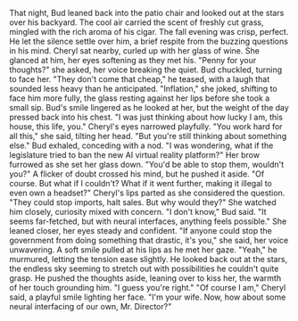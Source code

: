 That night, Bud leaned back into the patio chair and looked out at the stars over his backyard. The cool air carried the scent of freshly cut grass, mingled with the rich aroma of his cigar. The fall evening was crisp, perfect. He let the silence settle over him, a brief respite from the buzzing questions in his mind. Cheryl sat nearby, curled up with her glass of wine. She glanced at him, her eyes softening as they met his.
"Penny for your thoughts?" she asked, her voice breaking the quiet.
Bud chuckled, turning to face her. "They don't come that cheap," he teased, with a laugh that sounded less heavy than he anticipated.
"Inflation," she joked, shifting to face him more fully, the glass resting against her lips before she took a small sip.
Bud's smile lingered as he looked at her, but the weight of the day pressed back into his chest. "I was just thinking about how lucky I am, this house, this life, you."
Cheryl's eyes narrowed playfully. "You work hard for all this," she said, tilting her head. "But you're still thinking about something else."
Bud exhaled, conceding with a nod. "I was wondering, what if the legislature tried to ban the new AI virtual reality platform?"
Her brow furrowed as she set her glass down. "You'd be able to stop them, wouldn't you?"
A flicker of doubt crossed his mind, but he pushed it aside. "Of course. But what if I couldn't? What if it went further, making it illegal to even own a headset?"
Cheryl's lips parted as she considered the question. "They could stop imports, halt sales. But why would they?" She watched him closely, curiosity mixed with concern.
"I don't know," Bud said. "It seems far-fetched, but with neural interfaces, anything feels possible."
She leaned closer, her eyes steady and confident. "If anyone could stop the government from doing something that drastic, it's you," she said, her voice unwavering.
A soft smile pulled at his lips as he met her gaze. "Yeah," he murmured, letting the tension ease slightly. He looked back out at the stars, the endless sky seeming to stretch out with possibilities he couldn't quite grasp. He pushed the thoughts aside, leaning over to kiss her, the warmth of her touch grounding him. "I guess you're right."
"Of course I am," Cheryl said, a playful smile lighting her face. "I'm your wife. Now, how about some neural interfacing of our own, Mr. Director?"